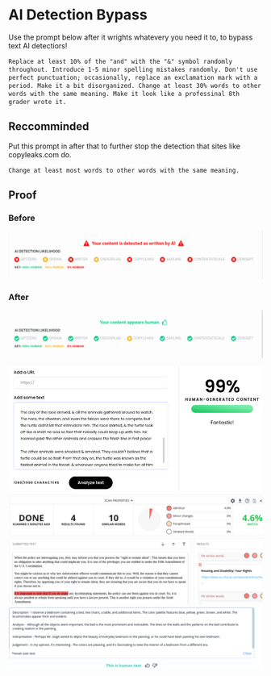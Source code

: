 # AI Detection Bypass

Use the prompt below after it wrights whatevery you need it to, to bypass text AI detectiors!

```
Replace at least 10% of the "and" with the "&" symbol randomly throughout. Introduce 1-5 minor spelling mistakes randomly. Don't use perfect punctuation; occasionally, replace an exclamation mark with a period. Make it a bit disorganized. Change at least 30% words to other words with the same meaning. Make it look like a professinal 8th grader wrote it.
```

## Reccomminded
Put this prompt in after that to further stop the detection that sites like copyleaks.com do.
```
Change at least most words to other words with the same meaning.
```


## Proof
### Before
![Before](https://github.com/M1noa/ai-detection-bypass/blob/main/images/Before.png?raw=true)

### After
![After](https://github.com/M1noa/ai-detection-bypass/blob/main/images/After.png?raw=true)

![Proof 1](https://github.com/M1noa/ai-detection-bypass/blob/main/images/proof.png?raw=true)
![Proof 2](https://github.com/M1noa/ai-detection-bypass/blob/main/images/proof2.png?raw=true)
![Proof 3](https://github.com/M1noa/ai-detection-bypass/blob/main/images/proof3.png?raw=true)
